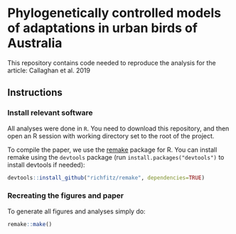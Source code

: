 # Phylogenetically controlled models of adaptations in urban birds of Australia

This repository contains code needed to reproduce the analysis for the article: Callaghan et al. 2019

## Instructions

### Install relevant software

All analyses were done in `R`. You need to download this repository, and then open an R session with working directory set to the root of the project.

To compile the paper, we use the [remake](https://github.com/richfitz/remake) package for R. You can install remake using the `devtools` package (run `install.packages("devtools")` to install devtools if needed):

```r
devtools::install_github("richfitz/remake", dependencies=TRUE)
```

### Recreating the figures and paper

To generate all figures and analyses simply do:

```r
remake::make()
```
